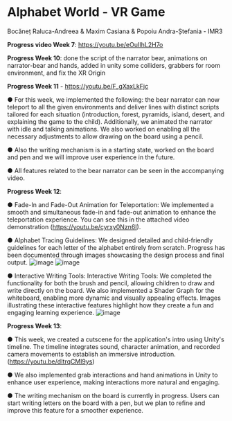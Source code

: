 # Alphabet World - VR Game
Bocăneț Raluca-Andreea & Maxim Casiana & Popoiu Andra-Ștefania - IMR3

**Progress video Week 7**: https://youtu.be/eOuIIhL2H7o

**Progress Week 10**: done the script of the narrator bear, animations on narrator-bear and hands, added in unity some colliders, grabbers for room environment, and fix the XR Origin

**Progress Week 11** - https://youtu.be/F_gXaxLkFjc

  ● For this week, we implemented the following: the bear narrator can now teleport to all the given environments and deliver lines with distinct scripts tailored for each situation (introduction, forest, pyramids, island, desert, and explaining the game to the child). Additionally, we animated the narrator with idle and talking animations. We also worked on enabling all the necessary adjustments to allow drawing on the board using a pencil.

  ● Also the writing mechanism is in a starting state, worked on the board and pen and we will improve user experience in the future.
  
  ● All features related to the bear narrator can be seen in the accompanying video.

**Progress Week 12**:

  ● Fade-In and Fade-Out Animation for Teleportation:
We implemented a smooth and simultaneous fade-in and fade-out animation to enhance the teleportation experience. You can see this in the attached video demonstration (https://youtu.be/cyrxy0Nzn6I).

  ● Alphabet Tracing Guidelines:
We designed detailed and child-friendly guidelines for each letter of the alphabet entirely from scratch. Progress has been documented through images showcasing the design process and final output.
![image](https://github.com/user-attachments/assets/fba147cc-cb7b-4bbb-9eab-bb44898d9bd2)
![image](https://github.com/user-attachments/assets/c247139b-254a-4ae2-9594-724107d8af22)

 ● Interactive Writing Tools:
Interactive Writing Tools: We completed the functionality for both the brush and pencil, allowing children to draw and write directly on the board. We also implemented a Shader Graph for the whiteboard, enabling more dynamic and visually appealing effects. Images illustrating these interactive features highlight how they create a fun and engaging learning experience.
![image](https://github.com/user-attachments/assets/e7cec843-f33f-47cd-9000-7eceee6c8875)

**Progress Week 13**:

  ● This week, we created a cutscene for the application's intro using Unity's timeline. The timeline integrates sound, character animation, and recorded camera movements to establish an immersive introduction. (https://youtu.be/dItrqCMl9ys)

  ● We also implemented grab interactions and hand animations in Unity to enhance user experience, making interactions more natural and engaging.

  ● The writing mechanism on the board is currently in progress. Users can start writing letters on the board with a pen, but we plan to refine and improve this feature for a smoother experience.
